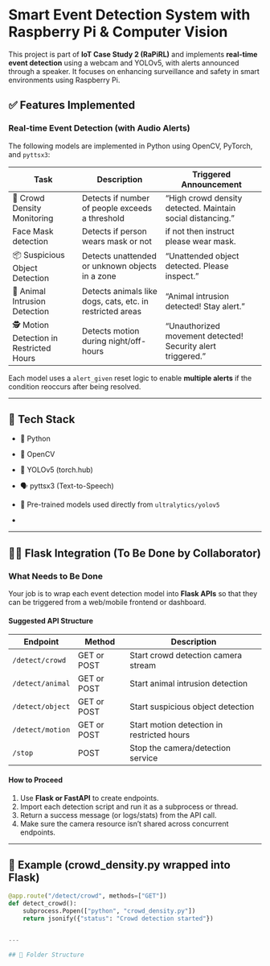 #  Smart Event Detection System with Raspberry Pi & Computer Vision

This project is part of **IoT Case Study 2 (RaPiRL)** and implements **real-time event detection** using a webcam and YOLOv5, with alerts announced through a speaker. It focuses on enhancing surveillance and safety in smart environments using Raspberry Pi.

## ✅ Features Implemented

###  Real-time Event Detection (with Audio Alerts)
The following models are implemented in Python using OpenCV, PyTorch, and `pyttsx3`:

| Task | Description | Triggered Announcement |
|------|-------------|------------------------|
| 👥 Crowd Density Monitoring | Detects if number of people exceeds a threshold | “High crowd density detected. Maintain social distancing.” |
|     Face Mask detection |  Detects if person wears mask or not | if not then instruct please wear mask.
| 📦 Suspicious Object Detection | Detects unattended or unknown objects in a zone | “Unattended object detected. Please inspect.” |
| 🐶 Animal Intrusion Detection | Detects animals like dogs, cats, etc. in restricted areas | “Animal intrusion detected! Stay alert.” |
| 🕵️ Motion Detection in Restricted Hours | Detects motion during night/off-hours | “Unauthorized movement detected! Security alert triggered.” |

Each model uses a `alert_given` reset logic to enable **multiple alerts** if the condition reoccurs after being resolved.

---

## 🧠 Tech Stack

- 🐍 Python
- 🎥 OpenCV
- 🧠 YOLOv5 (torch.hub)
- 🗣️ pyttsx3 (Text-to-Speech)
- 🧠 Pre-trained models used directly from `ultralytics/yolov5`

- 
---

## 🧑‍💻 Flask Integration (To Be Done by Collaborator)

### What Needs to Be Done

Your job is to wrap each event detection model into **Flask APIs** so that they can be triggered from a web/mobile frontend or dashboard.

#### Suggested API Structure

| Endpoint | Method | Description |
|----------|--------|-------------|
| `/detect/crowd` | GET or POST | Start crowd detection camera stream |
| `/detect/animal` | GET or POST | Start animal intrusion detection |
| `/detect/object` | GET or POST | Start suspicious object detection |
| `/detect/motion` | GET or POST | Start motion detection in restricted hours |
| `/stop` | POST | Stop the camera/detection service |

#### How to Proceed

1. Use **Flask or FastAPI** to create endpoints.
2. Import each detection script and run it as a subprocess or thread.
3. Return a success message (or logs/stats) from the API call.
4. Make sure the camera resource isn’t shared across concurrent endpoints.

---

## 📝 Example (crowd_density.py wrapped into Flask)

```python
@app.route("/detect/crowd", methods=["GET"])
def detect_crowd():
    subprocess.Popen(["python", "crowd_density.py"])
    return jsonify({"status": "Crowd detection started"})


---

## 📂 Folder Structure


